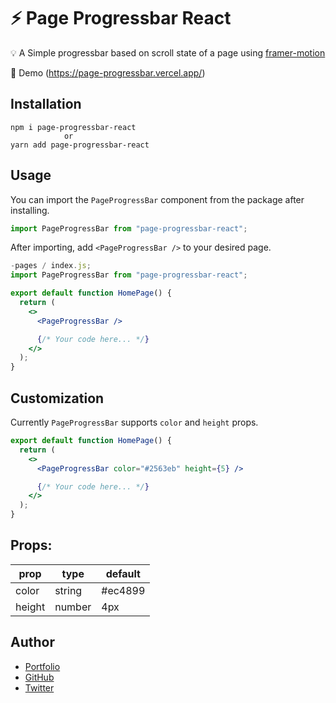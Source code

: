 # ⚡ Page Progressbar React

💡 A Simple progressbar based on scroll state of a page using [framer-motion](https://www.framer.com/motion/)

👀 Demo (https://page-progressbar.vercel.app/)

## Installation

```
npm i page-progressbar-react
            or
yarn add page-progressbar-react
```

## Usage

You can import the `PageProgressBar` component from the package after installing.

```jsx
import PageProgressBar from "page-progressbar-react";
```

After importing, add `<PageProgressBar />` to your desired page.

```jsx
-pages / index.js;
import PageProgressBar from "page-progressbar-react";

export default function HomePage() {
  return (
    <>
      <PageProgressBar />

      {/* Your code here... */}
    </>
  );
}
```

## Customization

Currently `PageProgressBar` supports `color` and `height` props.

```jsx
export default function HomePage() {
  return (
    <>
      <PageProgressBar color="#2563eb" height={5} />

      {/* Your code here... */}
    </>
  );
}
```

## Props:

| prop   | type   | default |
| ------ | ------ | ------- |
| color  | string | #ec4899 |
| height | number | 4px     |

## Author

- [Portfolio](https://anurag.tech)
- [GitHub](https://github.com/kr-anurag)
- [Twitter](https://twitter.com/imanuraglol)
